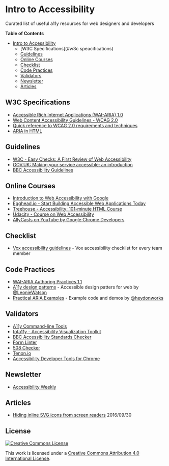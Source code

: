 # Intro to Accessibility

Curated list of useful a11y resources for web designers and developers

**Table of Contents**

- [ Intro to  Accessibility](##intro-to-accessibility)
  - [W3C Specifications](#w3c speacifications)
  - [Guidelines](#guidelines)
  - [Online Courses](#online-courses)
  - [Checklist](#checklist)
  - [Code Practices](#code-practices)
  - [Validators](#validators)
  - [Newsletter](#newsletter)
  - [Articles](#articles)

## W3C Specifications

* [Accessible Rich Internet Applications (WAI-ARIA) 1.0](https://www.w3.org/TR/wai-aria/)
* [Web Content Accessibility Guidelines - WCAG 2.0](https://www.w3.org/TR/WCAG20/)
* [Quick reference to WCAG 2.0 requirements and techniques](https://www.w3.org/WAI/WCAG20/quickref/)
* [ARIA in HTML](https://www.w3.org/TR/aria-in-html/)

## Guidelines

* [W3C - Easy Checks: A First Review of Web Accessibility](http://www.w3.org/WAI/eval/preliminary.html)
* [GOV.UK: Making your service accessible: an introduction](https://www.gov.uk/service-manual/helping-people-to-use-your-service/making-your-service-accessible-an-introduction)
* [BBC Accessibility Guidelines](http://www.bbc.co.uk/guidelines/futuremedia/accessibility/)

## Online Courses

* [Introduction to Web Accessibility with Google](https://webaccessibility.withgoogle.com/course)
* [Egghead.io - Start Building Accessible Web Applications Today](https://egghead.io/courses/start-building-accessible-web-applications-today)
* [Treehouse - Accessibility: 101-minute HTML Course](https://teamtreehouse.com/library/accessibility)
* [Udacity - Course on Web Accessibility](https://www.udacity.com/course/web-accessibility--ud891)
* [AllyCasts on YouTube by Google Chrome Developers](https://www.youtube.com/playlist?list=PLNYkxOF6rcICWx0C9LVWWVqvHlYJyqw7g)

## Checklist

* [Vox accessibility guidelines](http://accessibility.voxmedia.com/) - Vox accessibility checklist for every team member

## Code Practices

* [WAI-ARIA Authoring Practices 1.1](http://w3c.github.io/aria-practices/)
* [A11y design patterns](https://github.com/LJWatson/design-patterns) - Accessible design patters for web by [@LeonieWatson](https://twitter.com/LeonieWatson)
* [Practical ARIA Examples](http://heydonworks.com/practical_aria_examples/) - Example code and demos by [@heydonworks](https://twitter.com/heydonworks)

## Validators

* [A11y Command-line Tools](https://addyosmani.github.io/a11y/)
* [tota11y - Accessibility Visualization Toolkit](http://khan.github.io/tota11y/)
* [BBC Accessibility Standards Checker](https://github.com/bbc/bbc-a11y/)
* [Form Linter](https://formlinter.com/)
* [508 Checker](http://www.508checker.com/)
* [Tenon.io](https://tenon.io/)
* [Accessibility Developer Tools for Chrome](https://chrome.google.com/webstore/detail/accessibility-developer-t/fpkknkljclfencbdbgkenhalefipecmb?hl=en)

## Newsletter

- [Accessibility Weekly](http://a11yweekly.com/)

## Articles

* [Hiding inline SVG icons from screen readers](http://www.456bereastreet.com/archive/201609/hiding_inline_svg_icons_from_screen_readers/) 2016/09/30 

## License

[![Creative Commons License](http://i.creativecommons.org/l/by/4.0/88x31.png)](http://creativecommons.org/licenses/by/4.0/)

This work is licensed under a [Creative Commons Attribution 4.0 International License](http://creativecommons.org/licenses/by/4.0/).
